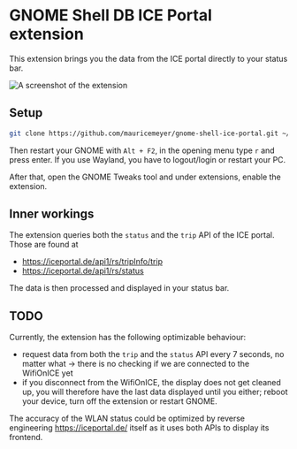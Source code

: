 # GNOME Shell DB ICE Portal extension

This extension brings you the data from the ICE portal directly to your status bar.

![A screenshot of the extension](db-ice-portal.png)

## Setup

```sh
git clone https://github.com/mauricemeyer/gnome-shell-ice-portal.git ~/.local/share/gnome-shell/extensions/db-ice-portal@mor.re
```

Then restart your GNOME with `Alt + F2`, in the opening menu type `r` and press enter. If you use Wayland, you have to logout/login or restart your PC.

After that, open the GNOME Tweaks tool and under extensions, enable the extension.

## Inner workings

The extension queries both the `status` and the `trip` API of the ICE portal. Those are found at

* https://iceportal.de/api1/rs/tripInfo/trip
* https://iceportal.de/api1/rs/status

The data is then processed and displayed in your status bar.

## TODO

Currently, the extension has the following optimizable behaviour:

* request data from both the `trip` and the `status` API every 7 seconds, no matter what -> there is no checking if we are connected to the WifiOnICE yet
* if you disconnect from the WifiOnICE, the display does not get cleaned up, you will therefore have the last data displayed until you either; reboot your device, turn off the extension or restart GNOME.

The accuracy of the WLAN status could be optimized by reverse engineering https://iceportal.de/ itself as it uses both APIs to display its frontend.
